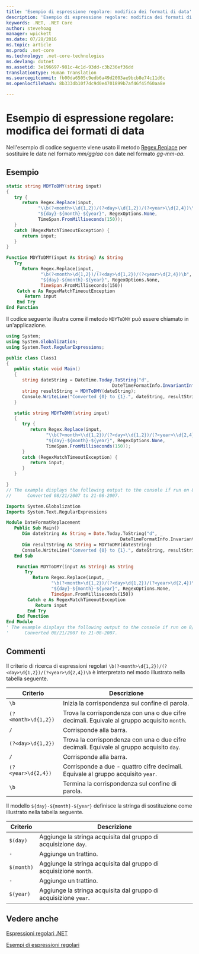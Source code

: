 ```yaml
---
title: 'Esempio di espressione regolare: modifica dei formati di data'
description: 'Esempio di espressione regolare: modifica dei formati di data'
keywords: .NET, .NET Core
author: stevehoag
manager: wpickett
ms.date: 07/28/2016
ms.topic: article
ms.prod: .net-core
ms.technology: .net-core-technologies
ms.devlang: dotnet
ms.assetid: 3e196697-981c-4c1d-93dd-c3b236ef36dd
translationtype: Human Translation
ms.sourcegitcommit: fb00da6505c9edb6a49d2003ae9bcb8e74c11d6c
ms.openlocfilehash: 8b333db10f7dc9d0e4701899b7af46f45f60aa8e

---
```


# <a name="regular-expression-example-changing-date-formats"></a>Esempio di espressione regolare: modifica dei formati di data

Nell'esempio di codice seguente viene usato il metodo [Regex.Replace](xref:System.Text.RegularExpressions.Regex.Replace(System.String,System.String)) per sostituire le date nel formato *mm/gg/aa* con date nel formato *gg-mm-aa*.

## <a name="example"></a>Esempio

```csharp
static string MDYToDMY(string input) 
{
   try {
      return Regex.Replace(input, 
            "\\b(?<month>\\d{1,2})/(?<day>\\d{1,2})/(?<year>\\d{2,4})\\b",
            "${day}-${month}-${year}", RegexOptions.None,
            TimeSpan.FromMilliseconds(150));
   }         
   catch (RegexMatchTimeoutException) {
      return input;
   }
}
```

```vb
Function MDYToDMY(input As String) As String
   Try
      Return Regex.Replace(input, _
             "\b(?<month>\d{1,2})/(?<day>\d{1,2})/(?<year>\d{2,4})\b", _
             "${day}-${month}-${year}", RegexOptions.None,
             TimeSpan.FromMilliseconds(150))
    Catch e As RegexMatchTimeoutException
       Return input
    End Try         
End Function
```

Il codice seguente illustra come il metodo `MDYToDMY` può essere chiamato in un'applicazione. 

```csharp
using System;
using System.Globalization;
using System.Text.RegularExpressions;

public class Class1
{
   public static void Main()
   {
      string dateString = DateTime.Today.ToString("d", 
                                        DateTimeFormatInfo.InvariantInfo);
      string resultString = MDYToDMY(dateString);
      Console.WriteLine("Converted {0} to {1}.", dateString, resultString);
   }

   static string MDYToDMY(string input) 
   {
      try {
         return Regex.Replace(input, 
               "\\b(?<month>\\d{1,2})/(?<day>\\d{1,2})/(?<year>\\d{2,4})\\b",
               "${day}-${month}-${year}", RegexOptions.None,
               TimeSpan.FromMilliseconds(150));
      }         
      catch (RegexMatchTimeoutException) {
         return input;
      }
   }

}
// The example displays the following output to the console if run on 8/21/2007:
//      Converted 08/21/2007 to 21-08-2007.
```

```vb
Imports System.Globalization
Imports System.Text.RegularExpressions

Module DateFormatReplacement
   Public Sub Main()
      Dim dateString As String = Date.Today.ToString("d", _
                                           DateTimeFormatInfo.InvariantInfo)
      Dim resultString As String = MDYToDMY(dateString)
      Console.WriteLine("Converted {0} to {1}.", dateString, resultString)
   End Sub

    Function MDYToDMY(input As String) As String
       Try
          Return Regex.Replace(input, _
                 "\b(?<month>\d{1,2})/(?<day>\d{1,2})/(?<year>\d{2,4})\b", _
                 "${day}-${month}-${year}", RegexOptions.None,
                 TimeSpan.FromMilliseconds(150))
        Catch e As RegexMatchTimeoutException
           Return input
        End Try         
    End Function
End Module
' The example displays the following output to the console if run on 8/21/2007:
'      Converted 08/21/2007 to 21-08-2007.
```

## <a name="comments"></a>Commenti

Il criterio di ricerca di espressioni regolari `\b(?<month>\d{1,2})/(?<day>\d{1,2})/(?<year>\d{2,4})\b` è interpretato nel modo illustrato nella tabella seguente.

Criterio | Descrizione
------- | ----------- 
`\b` | Inizia la corrispondenza sul confine di parola.
`(?<month>\d{1,2})` | Trova la corrispondenza con una o due cifre decimali. Equivale al gruppo acquisito `month`.
`/` | Corrisponde alla barra.
`(?<day>\d{1,2})` | Trova la corrispondenza con una o due cifre decimali. Equivale al gruppo acquisito `day`.
`/` | Corrisponde alla barra.
`(?<year>\d{2,4})` | Corrisponde a due - quattro cifre decimali. Equivale al gruppo acquisito `year`.
`\b` | Termina la corrispondenza sul confine di parola.
 
Il modello `${day}-${month}-${year}` definisce la stringa di sostituzione come illustrato nella tabella seguente.

Criterio | Descrizione
------- | ----------- 
`$(day)` | Aggiunge la stringa acquisita dal gruppo di acquisizione `day`.
`-` | Aggiunge un trattino.
`$(month)` | Aggiunge la stringa acquisita dal gruppo di acquisizione `month`.
`-` | Aggiunge un trattino.
`$(year)` | Aggiunge la stringa acquisita dal gruppo di acquisizione `year`.
 
## <a name="see-also"></a>Vedere anche

[Espressioni regolari .NET](regular-expressions.md)

[Esempi di espressioni regolari](regex-examples.md)



<!--HONumber=Nov16_HO1-->


